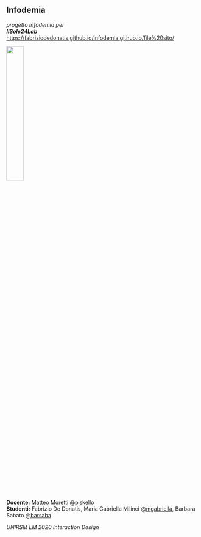 ## Infodemia
*progetto infodemia per*  
_**IlSole24Lab**_  
https://fabriziodedonatis.github.io/infodemia.github.io/file%20sito/  
  
  <img src="https://github.com/fabriziodedonatis/infodemia.github.io/blob/master/thumbnail/infodemia_thumb_gif.gif"  width="30%">  
  
**Docente:** Matteo Moretti [@piskello](https://github.com/piskello)  
**Studenti:** Fabrizio De Donatis, Maria Gabriella Milinci [@mgabriella](https://github.com/mgabriella), Barbara Sabato [@barsaba]( https://github.com/barsab)  
  
*UNIRSM LM 2020 Interaction Design*

